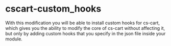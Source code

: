 # cscart-custom_hooks
With this modification you will be able to install custom hooks for cs-cart, which gives you the ability to modify the core of cs-cart without affecting it, but only by adding custom hooks that you specify in the json file inside your module.
